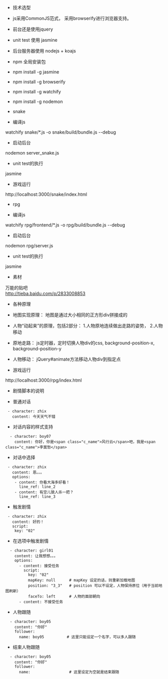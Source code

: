 
* 技术选型

 * js采用CommonJS范式， 采用browserify进行浏览器支持。
 * 前台还是使用jquery
 * unit test 使用 jasmine
 * 后台服务器使用 nodejs + koajs

* npm 全局安装包

 * npm install -g jasmine
 * npm install -g browserify
 * npm install -g watchify
 * npm install -g nodemon

* snake

 * 编译js

  watchify snake/*.js -o snake/build/bundle.js --debug

 * 启动后台

  nodemon server_snake.js


 * unit test的执行

  jasmine

 * 游戏运行

  http://localhost:3000/snake/index.html

* rpg

 * 编译js

  watchify rpg/frontend/*.js -o rpg/build/bundle.js --debug

 * 启动后台

  nodemon rpg/server.js

 * unit test的执行

  jasmine

 * 素材

  万能的贴吧  
  http://tieba.baidu.com/p/2833008853

 * 各种原理

  * 地图实现原理： 地图是通过大小相同的正方形div拼接成的

  * 人物“动起来”的原理，包括2部分： 1.人物原地连续做出走路的姿势， 2.人物移动
  * 原地走路： js定时器，定时切换人物div的css, background-position-x, background-position-y
  * 人物移动： jQuery#animate方法移动人物div到指定点

 * 游戏运行

  http://localhost:3000/rpg/index.html

 * 剧情脚本的说明

  * 普通对话

  ```
   - character: zhix
     content: 今天天气不错
  ```

  * 对话内容的样式支持

  ```
    - character: boy07
      content: 你好，你是<span class="c_name">风行云</span>吧，我是<span class="c_name">李莫愁</span>
  ```

  * 对话中选择

  ```
   - character: zhix
     content: 恩。。。
     options: 
      - content: 你看大海多好看！
        line_ref: line_2
      - content: 有空儿狼人杀一把？
        line_ref: line_3
  ```

  * 触发剧情

  ```
   - character: zhix
     content: 好的！
     script: 
      key: "02"
  ```

  * 在选项中触发剧情

  ```
    - character: girl01
      content: 让我想想。。。
      options: 
        - content: 接受任务
          script: 
            key: "02"
            mapKey: null      # mapKey 设定的话，则重新加载地图
            position: "3_3"   # position 可以不设定，人物保持原位（用于当前地图刷新）
            faceTo: left      # 人物的面部朝向
        - content: 不接受任务
  ```

  * 人物跟随

  ```
    - character: boy05
      content: "你好"
      follower:
        name: boy05          # 这里只能设定一个名字，可以多人跟随
  ```

  * 结束人物跟随

  ```
    - character: boy05
      content: "你好"
      follower:
        name:                 # 这里设定为空就是结束跟随
  ```
